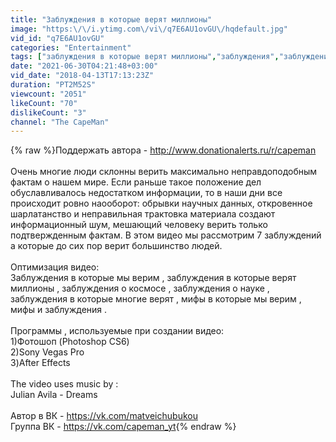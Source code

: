 ```yaml
---
title: "Заблуждения в которые верят миллионы"
image: "https:\/\/i.ytimg.com\/vi\/q7E6AU1ovGU\/hqdefault.jpg"
vid_id: "q7E6AU1ovGU"
categories: "Entertainment"
tags: ["заблуждения в которые верят миллионы","заблуждения","заблуждения о космосе"]
date: "2021-06-30T04:21:48+03:00"
vid_date: "2018-04-13T17:13:23Z"
duration: "PT2M52S"
viewcount: "2051"
likeCount: "70"
dislikeCount: "3"
channel: "The CapeMan"
---
```

{% raw %}Поддержать автора - <a rel="nofollow" target="blank" href="http://www.donationalerts.ru/r/capeman">http://www.donationalerts.ru/r/capeman</a><br /><br />Очень многие люди склонны верить максимально неправдоподобным фактам о нашем мире. Если раньше такое положение дел обуславливалось недостатком информации, то в наши дни все происходит ровно наооборот: обрывки научных данных, откровенное шарлатанство и неправильная трактовка материала создают информационный шум, мешающий человеку верить только подтвержденным фактам. В этом видео мы рассмотрим 7 заблуждений а которые до сих пор верит большинство людей.<br /><br />Оптимизация видео:<br />Заблуждения в которые мы верим , заблуждения в которые верят миллионы , заблуждения о космосе , заблуждения о науке , заблуждения в которые многие верят , мифы в которые мы верим , мифы и заблуждения .<br /><br />Программы , используемые при создании видео:<br />1)Фотошоп (Photoshop CS6)<br />2)Sony Vegas Pro<br />3)After Effects<br /><br />The video uses music by :<br />Julian Avila - Dreams<br /><br />Автор в ВК - <a rel="nofollow" target="blank" href="https://vk.com/matveichubukou">https://vk.com/matveichubukou</a><br />Группа ВК - <a rel="nofollow" target="blank" href="https://vk.com/capeman_yt">https://vk.com/capeman_yt</a>{% endraw %}
